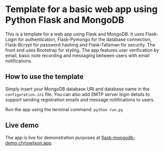 # Template for a basic web app using Python Flask and MongoDB

This is a template for a web app using Flask and MongoDB. It uses Flask-Login for authentication, Flask-Pymongo for the database connection, Flask-Bcrypt for password hashing and Flask-Talisman for security. The front end uses Bootstrap for styling. The app features user verification by email, basic note recording and messaging between users with email notifications.

## How to use the template

Simply insert your MongoDB database URI and database name in the ```configuration.ini``` file. You can also add SMTP server login details to support sending registration emails and message notifications to users.

Run the app using the terminal command: ```python run.py```

## Live demo

The app is live for demonstration purposes at [flask-mongodb-demo.chriswilson.app](https://flask-mongodb-demo.chriswilson.app).
